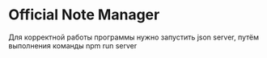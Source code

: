 # Official Note Manager

Для корректной работы программы нужно запустить json server, путём выполнения команды npm run server